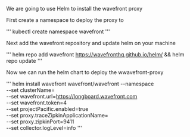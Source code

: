 We are going to use Helm to install the wavefront proxy

First create a namespace to deploy the proxy to

'''
kubectl create namespace wavefront
'''

Next add the wavefront repository and update helm on your machine

'''
helm repo add wavefront https://wavefronthq.github.io/helm/ && helm repo update
'''

Now we can run the helm chart to deploy the wwavefront-proxy


'''
helm install wavefront wavefront/wavefront --namespace <naemspace> \
    --set clusterName=<cluster name> \
    --set wavefront.url=https://longboard.wavefront.com \
    --set wavefront.token=4<your user token from wavefront> \
    --set projectPacific.enabled=true \
    --set proxy.traceZipkinApplicationName=<name of app label for tracing> \
    --set proxy.zipkinPort=9411 \
    --set collector.logLevel=info
    '''